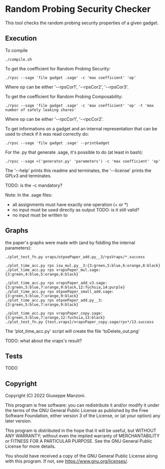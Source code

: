 # Random Probing Security Checker

This tool checks the random probing security properties of a given gadget.

## Execution

To compile

    ./compile.sh

To get the coefficient for Random Probing Security:

    ./rpsc --sage 'file gadget .sage' -c 'max coefficient' 'op'

Where op can be either '--rpsCor1', '--rpsCor2', '--rpsCor3'.

To get the coefficient for Random Probing Composability:

    ./rpsc --sage 'file gadget .sage' -c 'max coefficient' 'op' -t 'max number of safely leaking shares'

Where op can be either '--rpcCor1', '--rpcCor2'.

To get informations on a gadget and an internal representation that can be used to check if it was read correctly do:

    ./rpsc --sage 'file gadget .sage' --printGadget

For the .py that generate .sage, it's possible to do (at least in bash):

    ./rpsc --sage <('generator.py' 'parameters') -c 'max coefficient' 'op'

The '--help' prints this readme and terminates, the '--license' prints the GPLv3 and terminates.


TODO: is the -c mandatory?

Note: In the .sage files:
 - all assignments must have exactly one operation (+ or *)
 - no input must be used directly as output  TODO: is it still valid?
 - no input must be written to


## Graphs

the paper's graphs were made with (and by fiddling the internal parameters):

    ./plot_test_fn.py vraps/otpoePaper_add.py__3/rpsVraps/*.success

    ./plot_time_acc.py rps isw_mul.py__3:{3:green,5:blue,6:orange,8:black}
    ./plot_time_acc.py rps vrapsPaper_mul.sage:{3:green,4:blue,5:orange,6:black}

    ./plot_time_acc.py rps vrapsPaper_add_v3.sage:{3:green,5:blue,7:orange,9:black,12:fuchsia,14:purple}
    ./plot_time_acc.py rps otpoePaper_small_add.sage:{3:green,5:blue,7:orange,9:black}
    ./plot_time_acc.py rps otpoePaper_add.py__3:{3:green,5:blue,7:orange,9:black}

    ./plot_time_acc.py rps vrapsPaper_copy.sage:{3:green,5:blue,7:orange,12:fuchsia,13:black}
    ./plot_test_fn.py {test,vraps}/vrapsPaper_copy.sage/rps*/13.success

The 'plot_time_acc.py' script will create the file 'toDelete_out.png'

TODO: what about the vraps's result?

## Tests

TODO

## Copyright

Copyright (C) 2022  Giuseppe Manzoni.

This program is free software: you can redistribute it and/or modify it under the terms of the GNU General Public License as published by the Free Software Foundation, either version 3 of the License, or (at your option) any later version.

This program is distributed in the hope that it will be useful, but WITHOUT ANY WARRANTY; without even the implied warranty of MERCHANTABILITY or FITNESS FOR A PARTICULAR PURPOSE.  See the GNU General Public License for more details.

You should have received a copy of the GNU General Public License along with this program.  If not, see <https://www.gnu.org/licenses/>.

